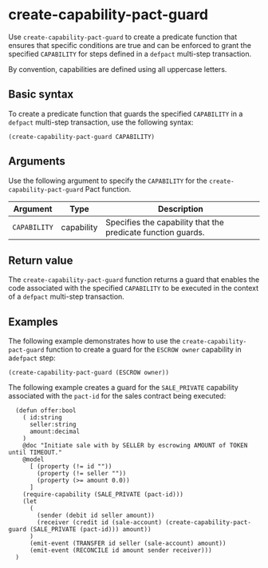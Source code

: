 # create-capability-pact-guard

Use `create-capability-pact-guard` to create a predicate function that ensures that specific conditions are true and can be enforced to grant the specified `CAPABILITY` for steps defined in a `defpact` multi-step transaction.

By convention, capabilities are defined using all uppercase letters.

## Basic syntax

To create a predicate function that guards the specified `CAPABILITY` in a `defpact` multi-step transaction, use the following syntax:

```pact
(create-capability-pact-guard CAPABILITY)
```

## Arguments

Use the following argument to specify the `CAPABILITY` for the `create-capability-pact-guard` Pact function.

| Argument | Type | Description |
| --- | --- | --- |
| `CAPABILITY` | capability | Specifies the capability that the predicate function guards. |

## Return value

The `create-capability-pact-guard` function returns a guard that enables the code associated with the specified `CAPABILITY` to be executed in the context of a `defpact` multi-step transaction.

## Examples

The following example demonstrates how to use the `create-capability-pact-guard` function to create a guard for the `ESCROW owner` capability in a`defpact` step:

```pact
(create-capability-pact-guard (ESCROW owner))
```

The following example creates a guard for the `SALE_PRIVATE` capability associated with the `pact-id` for the sales contract being executed:

```pact
  (defun offer:bool
    ( id:string
      seller:string
      amount:decimal
    )
    @doc "Initiate sale with by SELLER by escrowing AMOUNT of TOKEN until TIMEOUT."
    @model
      [ (property (!= id ""))
        (property (!= seller ""))
        (property (>= amount 0.0))
      ]
    (require-capability (SALE_PRIVATE (pact-id)))
    (let
      (
        (sender (debit id seller amount))
        (receiver (credit id (sale-account) (create-capability-pact-guard (SALE_PRIVATE (pact-id))) amount))
      )
      (emit-event (TRANSFER id seller (sale-account) amount))
      (emit-event (RECONCILE id amount sender receiver)))
  )

```